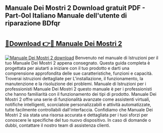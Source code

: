 ## Manuale Dei Mostri 2 Download gratuit PDF - Part-0ol Italiano Manuale dell'utente di riparazione BDfqr

# <h2><a href="http://dfgd5f.blite.top/?on=Manuale+Dei+Mostri+2">🔗Download 👉🔴 Manuale Dei Mostri 2</a></h2>

[![Manuale Dei Mostri 2 download](https://i.imgur.com/lujVjoI.png)](http://dfgd5f.blite.top/?on=Manuale+Dei+Mostri+2)
Benvenuto nel manuale di Istruzioni per il tuo Manuale Dei Mostri 2 appena consegnato. Questa guida completa è progettata per aiutarti a iniziare con il tuo prodotto e darti una comprensione approfondita delle sue caratteristiche, funzioni e capacità. Troverai istruzioni dettagliate per L'installazione, il funzionamento, la manutenzione e la risoluzione dei problemi. Manuale di Istruzioni per i professionisti Manuale Dei Mostri 2 questo manuale è per i professionisti che hanno familiarità con il funzionamento dei tipi di prodotto. Manuale Dei Mostri 2 offre una serie di funzionalità avanzate come assistenti virtuali, notifiche intelligenti, scorciatoie personalizzabili e attività automatizzate, tutte facilmente controllabili dall'interfaccia. Confidiamo che Manuale Dei Mostri 2 sia stata una risorsa accurata e dettagliata per i tuoi sforzi per conoscere le specifiche del tuo nuovo dispositivo. In caso di domande o dubbi, contattare il nostro team di assistenza clienti.
